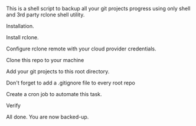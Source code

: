 This is a shell script to backup all your git projects progress using only shell and 3rd party rclone shell utility.

Installation.

Install rclone.

Configure rclone remote with your cloud provider credentials.

Clone this repo to your machine

Add your git projects to this root directory.

Don't forget to add a .gitignore file to every root repo 

Create a cron job to automate this task.

Verify

All done. You are now backed-up.
